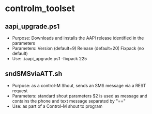 # controlm_toolset

## aapi_upgrade.ps1
  - Purpose: Downloads and installs the AAPI release identified in the parameters
  - Parameters: Version (default=9) Release (default=20) Fixpack (no default)
  - Use: ./aapi_upgrade.ps1 -fixpack 225
  
## sndSMSviaATT.sh
  - Purpose: as a control-M Shout, sends an SMS message via a REST request
  - Parameters: standard shout parameters $2 is used as message and contains the phone and text message separated by "=="
  - Use: as part of a Control-M shout to program
